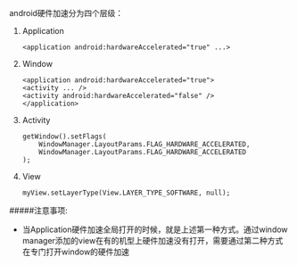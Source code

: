 android硬件加速分为四个层级：

1. Application 

	```
	<application android:hardwareAccelerated="true" ...>
	```
2. Window

	```
	<application android:hardwareAccelerated="true">  
	<activity ... />  
	<activity android:hardwareAccelerated="false" />  
	</application>  

	```
3. Activity

	```
	getWindow().setFlags(
		WindowManager.LayoutParams.FLAG_HARDWARE_ACCELERATED,
	 	WindowManager.LayoutParams.FLAG_HARDWARE_ACCELERATED
	); 
	```
4. View

	```
	myView.setLayerType(View.LAYER_TYPE_SOFTWARE, null);  
	```
	
	
#####注意事项:
* 当Application硬件加速全局打开的时候，就是上述第一种方式。通过window manager添加的view在有的机型上硬件加速没有打开，需要通过第二种方式在专门打开window的硬件加速
